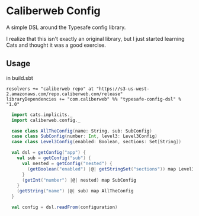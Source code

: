 # Caliberweb Config

A simple DSL around the Typesafe config library.

I realize that this isn't exactly an original library, but I just started learning Cats and thought it was a good exercise.

## Usage

in build.sbt
```
resolvers += "caliberweb repo" at "https://s3-us-west-2.amazonaws.com/repo.caliberweb.com/release"
libraryDependencies += "com.caliberweb" %% "typesafe-config-dsl" % "1.0"
```

```scala
  import cats.implicits._
  import caliberweb.config._

  case class AllTheConfig(name: String, sub: SubConfig)
  case class SubConfig(number: Int, level3: Level3Config)
  case class Level3Config(enabled: Boolean, sections: Set[String])

  val dsl = getConfig("app") {
    val sub = getConfig("sub") {
      val nested = getConfig("nested") {
        (getBoolean("enabled") |@| getStringSet("sections")) map Level3Config
      }
      (getInt("number") |@| nested) map SubConfig
    }
    (getString("name") |@| sub) map AllTheConfig
  }

  val config = dsl.readFrom(configuration)
```
